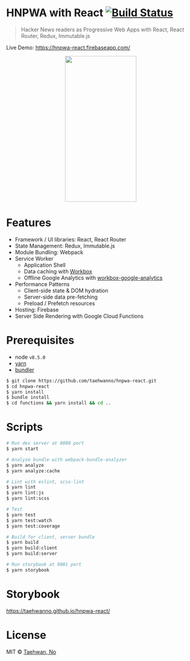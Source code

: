 # HNPWA with React [![Build Status](https://circleci.com/gh/taehwanno/hnpwa-react/tree/master.svg?style=shield&circle-token=3f589df40a8f9d6303dee73907fbf91f9c09cc38)](https://circleci.com/gh/taehwanno/hnpwa-react/tree/master)

> Hacker News readers as Progressive Web Apps with React, React Router, Redux, Immutable.js

Live Demo: https://hnpwa-react.firebaseapp.com/

<div align="center">
  <img width="190" height="388" src="https://user-images.githubusercontent.com/7760903/35339511-25858120-0164-11e8-997a-47902e4e8d8d.png">
</div>

# Features

- Framework / UI libraries: React, React Router
- State Management: Redux, Immutable.js
- Module Bundling: Webpack
- Service Worker
  - Application Shell
  - Data caching with [Workbox](https://workboxjs.org/)
  - Offline Google Analytics with [workbox-google-analytics](https://workboxjs.org/reference-docs/latest/module-workbox-google-analytics.html)
- Performance Patterns
  - Client-side state & DOM hydration
  - Server-side data pre-fetching
  - Preload / Prefetch resources
- Hosting: Firebase
- Server Side Rendering with Google Cloud Functions

# Prerequisites

- node `v8.5.0`
- [yarn](https://yarnpkg.com/lang/en/)
- [bundler](http://bundler.io/)

```bash
$ git clone https://github.com/taehwanno/hnpwa-react.git
$ cd hnpwa-react
$ yarn install
$ bundle install
$ cd functions && yarn install && cd ..
```

# Scripts

```bash
# Run dev server at 8080 port
$ yarn start

# Analyze bundle with webpack-bundle-analyzer
$ yarn analyze
$ yarn analyze:cache

# Lint with eslint, scss-lint
$ yarn lint
$ yarn lint:js
$ yarn lint:scss

# Test
$ yarn test
$ yarn test:watch
$ yarn test:coverage

# Build for client, server bundle
$ yarn build
$ yarn build:client
$ yarn build:server

# Run storybook at 9001 port
$ yarn storybook
```

# Storybook

https://taehwanno.github.io/hnpwa-react/

# License

MIT © [Taehwan, No](https://github.com/taehwanno)
